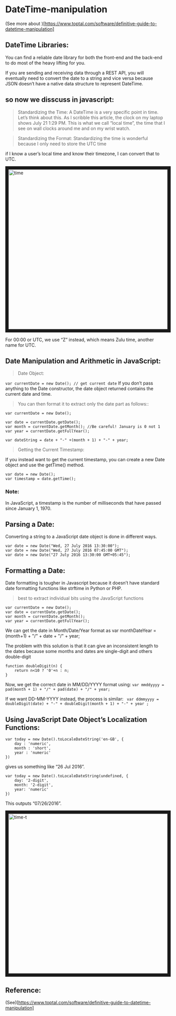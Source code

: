 # DateTime-manipulation
 
 (See more about )[https://www.toptal.com/software/definitive-guide-to-datetime-manipulation]
 
 ## DateTime Libraries:
  You can find a reliable date library for both the front-end and the back-end to do most of the heavy lifting for you.
  
   If you are sending and receiving data through a REST API, you will eventually need to convert the date to a string and vice versa because JSON doesn’t have a native data structure to represent DateTime. 
   
 ## so now we disscuss in javascript:
 
 > Standardizing the Time:
  A DateTime is a very specific point in time. Let’s think about this. As I scribble this article, the clock on my laptop shows July 21      1:29 PM. This is what we call “local time”, the time that I see on wall clocks around me and on my wrist watch.
  
  > Standardizing the Format:
  Standardizing the time is wonderful because I only need to store the UTC time 
  
   if I know a user’s local time and know their timezone, I can convert that to UTC.
   
   
   <a href="https://ibb.co/BfJvkKr"><img src="https://i.ibb.co/BfJvkKr/time.png" alt="time" border="10" width="500" height="500"></a>
   
   For 00:00 or UTC, we use “Z” instead, which means Zulu time, another name for UTC.
   
   
 ## Date Manipulation and Arithmetic in JavaScript:
 
  > Date Object:
  
  ` var currentDate = new Date(); // get current date `
  If you don’t pass anything to the Date constructor, the date object returned contains the current date and time.
  
  > You can then format it to extract only the date part as follows::
  
  ```
  var currentDate = new Date();

var date = currentDate.getDate();
var month = currentDate.getMonth(); //Be careful! January is 0 not 1
var year = currentDate.getFullYear();

var dateString = date + "-" +(month + 1) + "-" + year;
```

> Getting the Current Timestamp:

If you instead want to get the current timestamp, you can create a new Date object and use the getTime() method.
```
var date = new Date();
var timestamp = date.getTime();
```
### Note:
In JavaScript, a timestamp is the number of milliseconds that have passed since January 1, 1970.

## Parsing a Date:
Converting a string to a JavaScript date object is done in different ways.

```
var date = new Date("Wed, 27 July 2016 13:30:00");
var date = new Date("Wed, 27 July 2016 07:45:00 GMT");
var date = new Date("27 July 2016 13:30:00 GMT+05:45");
```

## Formatting a Date:

Date formatting is tougher in Javascript because it doesn’t have standard date formatting functions like strftime in Python or PHP.
 
 > best to extract individual bits using the JavaScript functions
 
 ```
 var currentDate = new Date();
var date = currentDate.getDate();
var month = currentDate.getMonth(); 
var year = currentDate.getFullYear();
```
We can get the date in Month/Date/Year format as
var monthDateYear  = (month+1) + "/" + date + "/" + year;

The problem with this solution is that it can give an inconsistent length to the dates because some months and dates are single-digit and others double-digit

```
function doubleDigit(n) {
    return n<10 ? '0'+n : n;
}
```

Now, we get the correct date in MM/DD/YYYY format using:
` var mmddyyyy = pad(month + 1) + "/" + pad(date) + "/" + year; `

If we want DD-MM-YYYY instead, the process is similar:
` var ddmmyyyy = doubleDigit(date) + "-" + doubleDigit(month + 1) + "-" + year ;`

## Using JavaScript Date Object’s Localization Functions:

```
var today = new Date().toLocaleDateString('en-GB', {  
	day : 'numeric',
	month : 'short',
	year : 'numeric'
})
```
gives us something like  “26 Jul 2016”.

```
var today = new Date().toLocaleDateString(undefined, {
    day: '2-digit',
    month: '2-digit',
    year: 'numeric'
})
```
This outputs “07/26/2016”.


 <a href="https://ibb.co/ZS98fGH"><img src="https://i.ibb.co/ZS98fGH/time-t.png" alt="time-t"  border="10" width="500" height="500"></a>


## Reference:

(See)[https://www.toptal.com/software/definitive-guide-to-datetime-manipulation]




 
